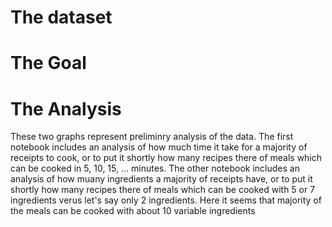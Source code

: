 # The dataset

# The Goal

# The Analysis
These two graphs represent preliminry analysis of the data.
The first notebook includes an analysis of how much time it take for a majority of receipts to cook, or to put it shortly how many recipes there of meals which can be cooked in 5, 10, 15, ... minutes.
The other notebook includes an analysis of how muany ingredients a majority of receipts have, or to put it shortly how many recipes there of meals which can be cooked with 5 or 7 ingredients verus let's say only 2 ingredients. Here it seems that majority of the meals can be cooked with about 10 variable ingredients
